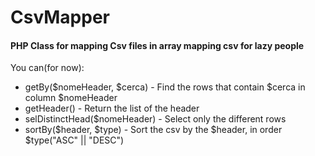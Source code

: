 CsvMapper
=========

#### PHP Class for mapping Csv files in array mapping csv for lazy people


You can(for now):

- getBy($nomeHeader, $cerca) - Find the rows that contain $cerca in column $nomeHeader
- getHeader() - Return the list of the header
- selDistinctHead($nomeHeader) - Select only the different rows
- sortBy($header, $type) - Sort the csv by the $header, in order $type("ASC" || "DESC")

